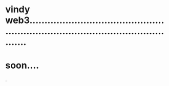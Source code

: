 # vindy web3.........................................................................................................
# soon....
.
